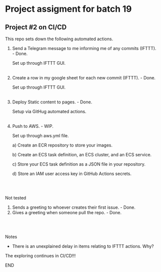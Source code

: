 # Project assigment for batch 19
## Project #2 on CI/CD

This repo sets down the following automated actions.

1. Send a Telegram message to me informing me of any commits (IFTTT). - Done. <p>
   Set up through IFTTT GUI.
   <br></br>
   
3. Create a row in my google sheet for each new commit (IFTTT). - Done. <p>
   Set up through IFTTT GUI.
   <br></br>
   
4. Deploy Static content to pages. - Done. <p>
   Setup via GitHug automated actions.
   <br></br>
   
5. Push to AWS. - WIP. <p>
   Set up through aws.yml file.
   
   a) Create an ECR repository to store your images.

   b) Create an ECS task definition, an ECS cluster, and an ECS service.
   
   c) Store your ECS task definition as a JSON file in your repository.
   
   d) Store an IAM user access key in GitHub Actions secrets.

<br></br>

Not tested
1. Sends a greeting to whoever creates their first issue. - Done.
2. Gives a greeting when someone pull the repo. - Done.

<br></br>

Notes
- There is an unexplained delay in items relating to IFTTT actions. Why?

The exploring continues in CI/CD!!!

END
